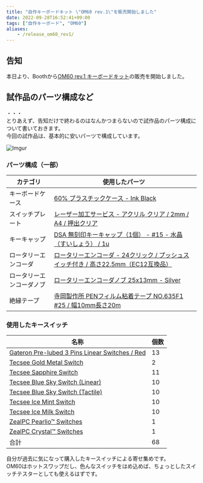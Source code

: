 ```yaml
---
title: "自作キーボードキット \"OM60 rev.1\"を販売開始しました"
date: 2022-09-28T16:52:41+09:00
tags: ["自作キーボード", "OM60"]
aliases:
    - /release_om60_rev1/
---
```

## 告知

本日より、Boothから[OM60 rev.1 キーボードキット](https://junsgamingstore.booth.pm/items/4203190)の販売を開始しました。  

## 試作品のパーツ構成など

・・・  
とりあえず、告知だけで終わるのはなんかつまらないので試作品のパーツ構成について書いておきます。  
今回の試作品は、基本的に安いパーツで構成しています。

![Imgur](https://i.imgur.com/n9C3eNFh.jpg)

### パーツ構成（一部）

|カテゴリ|使用したパーツ|
|-------|-----------|
|キーボードケース|[60% プラスチックケース - Ink Black](https://shop.yushakobo.jp/products/60-plastic-case?variant=39266043887777)|
|スイッチプレート|[レーザー加工サービス - アクリル クリア / 2mm / A4 / 押出クリア](https://shop.yushakobo.jp/products/lasercut?variant=43591411695847)|
|キーキャップ|[DSA 無刻印キーキャップ（1個） - #15 - 水晶（すいしょう） / 1u](https://shop.yushakobo.jp/products/dsa-blank-keycaps?variant=37665598668961)|
|ロータリーエンコーダ|[ロータリーエンコーダ - 24クリック / プッシュスイッチ付き / 高さ22.5mm（EC12互換品）](https://shop.yushakobo.jp/products/3762?variant=42672275292391)|
|ロータリーエンコーダノブ|[ロータリーエンコーダノブ 25x13mm - Silver](https://shop.yushakobo.jp/products/3730?variant=42529044431079)|
|絶縁テープ|[寺岡製作所 PENフィルム粘着テープ NO.635F1 #25 / 幅10mm長さ20m](https://www.monotaro.com/p/3945/7155/)

### 使用したキースイッチ

|名称|個数|
|---|----|
|[Gateron Pre-lubed 3 Pins Linear Switches / Red](https://shop.yushakobo.jp/products/gateron-pre-lubed-3-pins-linear-switches?variant=43648884179175)|13|
|[Tecsee Gold Metal Switch](https://shop.yushakobo.jp/products/2969)|2|
|[Tecsee Sapphire Switch](https://shop.yushakobo.jp/products/2968)|11|
|[Tecsee Blue Sky Switch (Linear)](https://shop.yushakobo.jp/products/3973?variant=43712972488935)|10|
|[Tecsee Blue Sky Switch (Tactile)](https://shop.yushakobo.jp/products/3973?variant=43712972587239)|10|
|[Tecsee Ice Mint Switch](https://shop.yushakobo.jp/products/4284)|10|
|[Tecsee Ice Milk Switch](https://shop.yushakobo.jp/products/4282)|10|
|[ZealPC Pearlio™ Switches](https://shop.yushakobo.jp/products/4315)|1|
|[ZealPC Crystal™ Switches](https://shop.yushakobo.jp/products/4317)|1|
|合計|68|

自分が過去に気になって購入したキースイッチによる寄せ集めです。  
OM60はホットスワップだし、色んなスイッチをはめ込めば、ちょっとしたスイッチテスターとしても使えるはずです。

